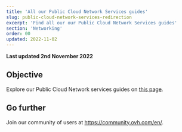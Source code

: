 ```yaml
---
title: 'All our Public Cloud Network Services guides'
slug: public-cloud-network-services-redirection
excerpt: 'Find all our our Public Cloud Network Services guides'
section: 'Networking'
order: 00
updated: 2022-11-02
---
```


**Last updated 2nd November 2022**

## Objective

Explore our Public Cloud Network services guides on [this page](https://docs.ovh.com/us/en/publiccloud/network-services/).

## Go further

Join our community of users at <https://community.ovh.com/en/>.